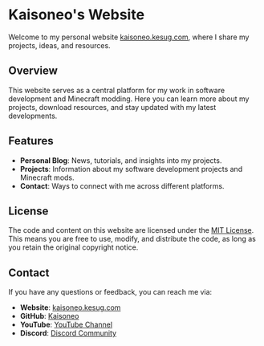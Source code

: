 # Kaisoneo's Website

Welcome to my personal website [kaisoneo.kesug.com](https://kaisoneo.kesug.com), where I share my projects, ideas, and resources.

## Overview

This website serves as a central platform for my work in software development and Minecraft modding. Here you can learn more about my projects, download resources, and stay updated with my latest developments.

## Features

- **Personal Blog**: News, tutorials, and insights into my projects.
- **Projects**: Information about my software development projects and Minecraft mods.
- **Contact**: Ways to connect with me across different platforms.

## License

The code and content on this website are licensed under the [MIT License](https://github.com/Kaisoneo/Kaisoneo_Website?tab=MIT-1-ov-file). This means you are free to use, modify, and distribute the code, as long as you retain the original copyright notice.

## Contact

If you have any questions or feedback, you can reach me via:
- **Website**: [kaisoneo.kesug.com](https://kaisoneo.kesug.com)
- **GitHub**: [Kaisoneo](https://github.com/Kaisoneo)
- **YouTube**: [YouTube Channel](https://youtube.com/@kaisode?si=3-xmHsLdP1Pwx4np)
- **Discord**: [Discord Community](https://discord.gg/AQmdSpcYGc)
